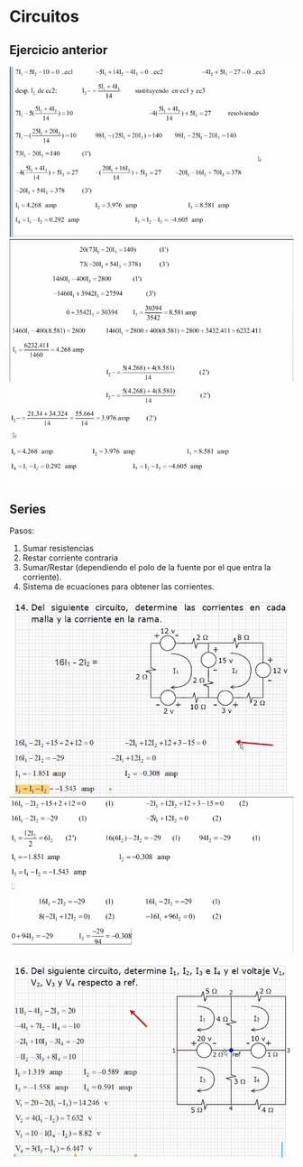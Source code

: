 # Circuitos

## Ejercicio anterior

![E1](./img/2022-02-22-08-22.png)
![E1](./img/2022-02-22-08-38.png)
![E1](./img/2022-02-22-08-45.png)

## Series

Pasos:

1. Sumar resistencias
2. Restar corriente contraria
3. Sumar/Restar (dependiendo el polo de la fuente por el que entra
 la corriente).
4. Sistema de ecuaciones para obtener las corrientes.

![E1](./img/2022-02-22-08-55.png)
![E1](./img/2022-02-22-09-06.png)

![E1](./img/2022-02-22-09-20.png)
